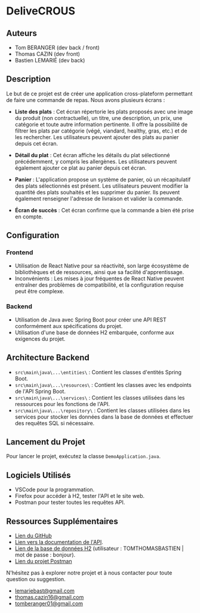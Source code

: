 # DeliveCROUS

## Auteurs
- Tom BERANGER (dev back / front)
- Thomas CAZIN (dev front)
- Bastien LEMARIÉ (dev back)

## Description
Le but de ce projet est de créer une application cross-plateform permettant de faire une commande de repas. Nous avons plusieurs écrans :

- **Liste des plats** : Cet écran répertorie les plats proposés avec une image du produit (non contractuelle), un titre, une description, un prix, une catégorie et toute autre information pertinente. Il offre la possibilité de filtrer les plats par catégorie (végé, viandard, healthy, gras, etc.) et de les rechercher. Les utilisateurs peuvent ajouter des plats au panier depuis cet écran.

- **Détail du plat** : Cet écran affiche les détails du plat sélectionné précédemment, y compris les allergènes. Les utilisateurs peuvent également ajouter ce plat au panier depuis cet écran.

- **Panier** : L'application propose un système de panier, où un récapitulatif des plats sélectionnés est présent. Les utilisateurs peuvent modifier la quantité des plats souhaités et les supprimer du panier. Ils peuvent également renseigner l'adresse de livraison et valider la commande.

- **Écran de succès** : Cet écran confirme que la commande a bien été prise en compte.

## Configuration

### Frontend
- Utilisation de React Native pour sa réactivité, son large écosystème de bibliothèques et de ressources, ainsi que sa facilité d'apprentissage.
- Inconvénients : Les mises à jour fréquentes de React Native peuvent entraîner des problèmes de compatibilité, et la configuration requise peut être complexe.

### Backend
- Utilisation de Java avec Spring Boot pour créer une API REST conformément aux spécifications du projet.
- Utilisation d'une base de données H2 embarquée, conforme aux exigences du projet.

## Architecture Backend
- `src\main\java\...\entities\` : Contient les classes d'entités Spring Boot.
- `src\main\java\...\resources\` : Contient les classes avec les endpoints de l'API Spring Boot.
- `src\main\java\...\services\` : Contient les classes utilisées dans les ressources pour les fonctions de l'API.
- `src\main\java\...\repository\` : Contient les classes utilisées dans les services pour stocker les données dans la base de données et effectuer des requêtes SQL si nécessaire.

## Lancement du Projet
Pour lancer le projet, exécutez la classe `DemoApplication.java`.

## Logiciels Utilisés
- VSCode pour la programmation.
- Firefox pour accéder à H2, tester l'API et le site web.
- Postman pour tester toutes les requêtes API.

## Ressources Supplémentaires
- [Lien du GitHub](https://github.com/orgs/framework-ttb/)
- [Lien vers la documentation de l'API](http://localhost:8080/swagger-ui/index.html#/).
- [Lien de la base de données H2](http://localhost:8080/h2/) (utilisateur : TOMTHOMASBASTIEN | mot de passe : bonjour).
- [Lien du projet Postman](https://delivecrous.postman.co/workspace/New-Team-Workspace~26a00c14-d4b7-4683-b4c8-0b008900cf41/collection/29512453-3f0e4334-75a6-41f3-8e50-223888663dac?action=share&creator=29512453)

N'hésitez pas à explorer notre projet et à nous contacter pour toute question ou suggestion.
- lemariebast@gmail.com
- thomas.cazin16@gmail.com
- tomberanger01@gmail.com
